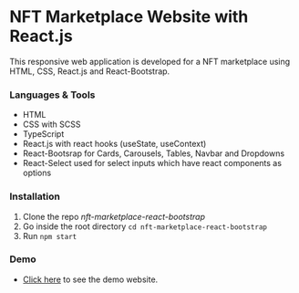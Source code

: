 # NFT Marketplace Website with React.js

This responsive web application is developed for a NFT marketplace using HTML, CSS, React.js and React-Bootstrap.

### Languages & Tools
* HTML
* CSS with SCSS
* TypeScript
* React.js with react hooks (useState, useContext)
* React-Bootsrap for Cards, Carousels, Tables, Navbar and Dropdowns
* React-Select used for select inputs which have react components as options

### Installation

1. Clone the repo _nft-marketplace-react-bootstrap_
2. Go inside the root directory `cd nft-marketplace-react-bootstrap`
3. Run `npm start`

### Demo

* [Click here](https://mihiran-paranamana.github.io/nft-marketplace-react-bootstrap/) to see the demo website.

